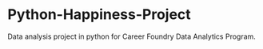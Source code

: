 # Python-Happiness-Project
Data analysis project in python for Career Foundry Data Analytics Program.
